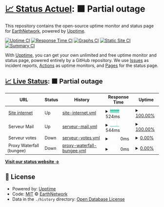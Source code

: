 # [📈 Status Actuel](https://status.earthnetwork.fr): <!--live status--> **🟧 Partial outage**

This repository contains the open-source uptime monitor and status page for [EarthNetwork](https://earthnetwork.fr), powered by [Upptime](https://github.com/upptime/upptime).

[![Uptime CI](https://github.com/earthnetwork/status/workflows/Uptime%20CI/badge.svg)](https://github.com/earthnetwork/status/actions?query=workflow%3A%22Uptime+CI%22)
[![Response Time CI](https://github.com/earthnetwork/status/workflows/Response%20Time%20CI/badge.svg)](https://github.com/earthnetwork/status/actions?query=workflow%3A%22Response+Time+CI%22)
[![Graphs CI](https://github.com/earthnetwork/status/workflows/Graphs%20CI/badge.svg)](https://github.com/earthnetwork/status/actions?query=workflow%3A%22Graphs+CI%22)
[![Static Site CI](https://github.com/earthnetwork/status/workflows/Static%20Site%20CI/badge.svg)](https://github.com/earthnetwork/status/actions?query=workflow%3A%22Static+Site+CI%22)
[![Summary CI](https://github.com/earthnetwork/status/workflows/Summary%20CI/badge.svg)](https://github.com/earthnetwork/status/actions?query=workflow%3A%22Summary+CI%22)

With [Upptime](https://upptime.js.org), you can get your own unlimited and free uptime monitor and status page, powered entirely by a GitHub repository. We use [Issues](https://github.com/earthnetwork/status/issues) as incident reports, [Actions](https://github.com/earthnetwork/status/actions) as uptime monitors, and [Pages](https://status.earthnetwork.fr) for the status page.

## [📈 Live Status](https://demo.upptime.js.org): <!--live status--> **🟧 Partial outage**

<!--start: status pages-->
<!-- This summary is generated by Upptime (https://github.com/upptime/upptime) -->
<!-- Do not edit this manually, your changes will be overwritten -->
<!-- prettier-ignore -->
| URL | Status | History | Response Time | Uptime |
| --- | ------ | ------- | ------------- | ------ |
| <img alt="" src="https://favicons.githubusercontent.com/earthnetwork.fr" height="13"> [Site internet](https://earthnetwork.fr) | Up | [site-internet.yml](https://github.com/EarthNetwork/status/commits/HEAD/history/site-internet.yml) | <details><summary><img alt="Response time graph" src="./graphs/site-internet/response-time-week.png" height="20"> 524ms</summary><br><a href="https://status.earthnetwork.fr/history/site-internet"><img alt="Response time 812" src="https://img.shields.io/endpoint?url=https%3A%2F%2Fraw.githubusercontent.com%2FEarthNetwork%2Fstatus%2FHEAD%2Fapi%2Fsite-internet%2Fresponse-time.json"></a><br><a href="https://status.earthnetwork.fr/history/site-internet"><img alt="24-hour response time 580" src="https://img.shields.io/endpoint?url=https%3A%2F%2Fraw.githubusercontent.com%2FEarthNetwork%2Fstatus%2FHEAD%2Fapi%2Fsite-internet%2Fresponse-time-day.json"></a><br><a href="https://status.earthnetwork.fr/history/site-internet"><img alt="7-day response time 524" src="https://img.shields.io/endpoint?url=https%3A%2F%2Fraw.githubusercontent.com%2FEarthNetwork%2Fstatus%2FHEAD%2Fapi%2Fsite-internet%2Fresponse-time-week.json"></a><br><a href="https://status.earthnetwork.fr/history/site-internet"><img alt="30-day response time 607" src="https://img.shields.io/endpoint?url=https%3A%2F%2Fraw.githubusercontent.com%2FEarthNetwork%2Fstatus%2FHEAD%2Fapi%2Fsite-internet%2Fresponse-time-month.json"></a><br><a href="https://status.earthnetwork.fr/history/site-internet"><img alt="1-year response time 812" src="https://img.shields.io/endpoint?url=https%3A%2F%2Fraw.githubusercontent.com%2FEarthNetwork%2Fstatus%2FHEAD%2Fapi%2Fsite-internet%2Fresponse-time-year.json"></a></details> | <details><summary><a href="https://status.earthnetwork.fr/history/site-internet">100.00%</a></summary><a href="https://status.earthnetwork.fr/history/site-internet"><img alt="All-time uptime 50.27%" src="https://img.shields.io/endpoint?url=https%3A%2F%2Fraw.githubusercontent.com%2FEarthNetwork%2Fstatus%2FHEAD%2Fapi%2Fsite-internet%2Fuptime.json"></a><br><a href="https://status.earthnetwork.fr/history/site-internet"><img alt="24-hour uptime 100.00%" src="https://img.shields.io/endpoint?url=https%3A%2F%2Fraw.githubusercontent.com%2FEarthNetwork%2Fstatus%2FHEAD%2Fapi%2Fsite-internet%2Fuptime-day.json"></a><br><a href="https://status.earthnetwork.fr/history/site-internet"><img alt="7-day uptime 100.00%" src="https://img.shields.io/endpoint?url=https%3A%2F%2Fraw.githubusercontent.com%2FEarthNetwork%2Fstatus%2FHEAD%2Fapi%2Fsite-internet%2Fuptime-week.json"></a><br><a href="https://status.earthnetwork.fr/history/site-internet"><img alt="30-day uptime 95.66%" src="https://img.shields.io/endpoint?url=https%3A%2F%2Fraw.githubusercontent.com%2FEarthNetwork%2Fstatus%2FHEAD%2Fapi%2Fsite-internet%2Fuptime-month.json"></a><br><a href="https://status.earthnetwork.fr/history/site-internet"><img alt="1-year uptime 50.27%" src="https://img.shields.io/endpoint?url=https%3A%2F%2Fraw.githubusercontent.com%2FEarthNetwork%2Fstatus%2FHEAD%2Fapi%2Fsite-internet%2Fuptime-year.json"></a></details>
| <img alt="" src="https://favicons.githubusercontent.com/null" height="13"> Serveur Mail | Up | [serveur-mail.yml](https://github.com/EarthNetwork/status/commits/HEAD/history/serveur-mail.yml) | <details><summary><img alt="Response time graph" src="./graphs/serveur-mail/response-time-week.png" height="20"> 544ms</summary><br><a href="https://status.earthnetwork.fr/history/serveur-mail"><img alt="Response time 570" src="https://img.shields.io/endpoint?url=https%3A%2F%2Fraw.githubusercontent.com%2FEarthNetwork%2Fstatus%2FHEAD%2Fapi%2Fserveur-mail%2Fresponse-time.json"></a><br><a href="https://status.earthnetwork.fr/history/serveur-mail"><img alt="24-hour response time 543" src="https://img.shields.io/endpoint?url=https%3A%2F%2Fraw.githubusercontent.com%2FEarthNetwork%2Fstatus%2FHEAD%2Fapi%2Fserveur-mail%2Fresponse-time-day.json"></a><br><a href="https://status.earthnetwork.fr/history/serveur-mail"><img alt="7-day response time 544" src="https://img.shields.io/endpoint?url=https%3A%2F%2Fraw.githubusercontent.com%2FEarthNetwork%2Fstatus%2FHEAD%2Fapi%2Fserveur-mail%2Fresponse-time-week.json"></a><br><a href="https://status.earthnetwork.fr/history/serveur-mail"><img alt="30-day response time 532" src="https://img.shields.io/endpoint?url=https%3A%2F%2Fraw.githubusercontent.com%2FEarthNetwork%2Fstatus%2FHEAD%2Fapi%2Fserveur-mail%2Fresponse-time-month.json"></a><br><a href="https://status.earthnetwork.fr/history/serveur-mail"><img alt="1-year response time 570" src="https://img.shields.io/endpoint?url=https%3A%2F%2Fraw.githubusercontent.com%2FEarthNetwork%2Fstatus%2FHEAD%2Fapi%2Fserveur-mail%2Fresponse-time-year.json"></a></details> | <details><summary><a href="https://status.earthnetwork.fr/history/serveur-mail">100.00%</a></summary><a href="https://status.earthnetwork.fr/history/serveur-mail"><img alt="All-time uptime 58.42%" src="https://img.shields.io/endpoint?url=https%3A%2F%2Fraw.githubusercontent.com%2FEarthNetwork%2Fstatus%2FHEAD%2Fapi%2Fserveur-mail%2Fuptime.json"></a><br><a href="https://status.earthnetwork.fr/history/serveur-mail"><img alt="24-hour uptime 100.00%" src="https://img.shields.io/endpoint?url=https%3A%2F%2Fraw.githubusercontent.com%2FEarthNetwork%2Fstatus%2FHEAD%2Fapi%2Fserveur-mail%2Fuptime-day.json"></a><br><a href="https://status.earthnetwork.fr/history/serveur-mail"><img alt="7-day uptime 100.00%" src="https://img.shields.io/endpoint?url=https%3A%2F%2Fraw.githubusercontent.com%2FEarthNetwork%2Fstatus%2FHEAD%2Fapi%2Fserveur-mail%2Fuptime-week.json"></a><br><a href="https://status.earthnetwork.fr/history/serveur-mail"><img alt="30-day uptime 95.66%" src="https://img.shields.io/endpoint?url=https%3A%2F%2Fraw.githubusercontent.com%2FEarthNetwork%2Fstatus%2FHEAD%2Fapi%2Fserveur-mail%2Fuptime-month.json"></a><br><a href="https://status.earthnetwork.fr/history/serveur-mail"><img alt="1-year uptime 58.42%" src="https://img.shields.io/endpoint?url=https%3A%2F%2Fraw.githubusercontent.com%2FEarthNetwork%2Fstatus%2FHEAD%2Fapi%2Fserveur-mail%2Fuptime-year.json"></a></details>
| <img alt="" src="https://favicons.githubusercontent.com/null" height="13"> Serveur votes | Down | [serveur-votes.yml](https://github.com/EarthNetwork/status/commits/HEAD/history/serveur-votes.yml) | <details><summary><img alt="Response time graph" src="./graphs/serveur-votes/response-time-week.png" height="20"> 0ms</summary><br><a href="https://status.earthnetwork.fr/history/serveur-votes"><img alt="Response time 142" src="https://img.shields.io/endpoint?url=https%3A%2F%2Fraw.githubusercontent.com%2FEarthNetwork%2Fstatus%2FHEAD%2Fapi%2Fserveur-votes%2Fresponse-time.json"></a><br><a href="https://status.earthnetwork.fr/history/serveur-votes"><img alt="24-hour response time 0" src="https://img.shields.io/endpoint?url=https%3A%2F%2Fraw.githubusercontent.com%2FEarthNetwork%2Fstatus%2FHEAD%2Fapi%2Fserveur-votes%2Fresponse-time-day.json"></a><br><a href="https://status.earthnetwork.fr/history/serveur-votes"><img alt="7-day response time 0" src="https://img.shields.io/endpoint?url=https%3A%2F%2Fraw.githubusercontent.com%2FEarthNetwork%2Fstatus%2FHEAD%2Fapi%2Fserveur-votes%2Fresponse-time-week.json"></a><br><a href="https://status.earthnetwork.fr/history/serveur-votes"><img alt="30-day response time 0" src="https://img.shields.io/endpoint?url=https%3A%2F%2Fraw.githubusercontent.com%2FEarthNetwork%2Fstatus%2FHEAD%2Fapi%2Fserveur-votes%2Fresponse-time-month.json"></a><br><a href="https://status.earthnetwork.fr/history/serveur-votes"><img alt="1-year response time 142" src="https://img.shields.io/endpoint?url=https%3A%2F%2Fraw.githubusercontent.com%2FEarthNetwork%2Fstatus%2FHEAD%2Fapi%2Fserveur-votes%2Fresponse-time-year.json"></a></details> | <details><summary><a href="https://status.earthnetwork.fr/history/serveur-votes">0.00%</a></summary><a href="https://status.earthnetwork.fr/history/serveur-votes"><img alt="All-time uptime 55.38%" src="https://img.shields.io/endpoint?url=https%3A%2F%2Fraw.githubusercontent.com%2FEarthNetwork%2Fstatus%2FHEAD%2Fapi%2Fserveur-votes%2Fuptime.json"></a><br><a href="https://status.earthnetwork.fr/history/serveur-votes"><img alt="24-hour uptime 0.00%" src="https://img.shields.io/endpoint?url=https%3A%2F%2Fraw.githubusercontent.com%2FEarthNetwork%2Fstatus%2FHEAD%2Fapi%2Fserveur-votes%2Fuptime-day.json"></a><br><a href="https://status.earthnetwork.fr/history/serveur-votes"><img alt="7-day uptime 0.00%" src="https://img.shields.io/endpoint?url=https%3A%2F%2Fraw.githubusercontent.com%2FEarthNetwork%2Fstatus%2FHEAD%2Fapi%2Fserveur-votes%2Fuptime-week.json"></a><br><a href="https://status.earthnetwork.fr/history/serveur-votes"><img alt="30-day uptime 0.00%" src="https://img.shields.io/endpoint?url=https%3A%2F%2Fraw.githubusercontent.com%2FEarthNetwork%2Fstatus%2FHEAD%2Fapi%2Fserveur-votes%2Fuptime-month.json"></a><br><a href="https://status.earthnetwork.fr/history/serveur-votes"><img alt="1-year uptime 55.38%" src="https://img.shields.io/endpoint?url=https%3A%2F%2Fraw.githubusercontent.com%2FEarthNetwork%2Fstatus%2FHEAD%2Fapi%2Fserveur-votes%2Fuptime-year.json"></a></details>
| <img alt="" src="https://favicons.githubusercontent.com/null" height="13"> Proxy Waterfall (bungee) | Down | [proxy-waterfall-bungee.yml](https://github.com/EarthNetwork/status/commits/HEAD/history/proxy-waterfall-bungee.yml) | <details><summary><img alt="Response time graph" src="./graphs/proxy-waterfall-bungee/response-time-week.png" height="20"> 0ms</summary><br><a href="https://status.earthnetwork.fr/history/proxy-waterfall-bungee"><img alt="Response time 142" src="https://img.shields.io/endpoint?url=https%3A%2F%2Fraw.githubusercontent.com%2FEarthNetwork%2Fstatus%2FHEAD%2Fapi%2Fproxy-waterfall-bungee%2Fresponse-time.json"></a><br><a href="https://status.earthnetwork.fr/history/proxy-waterfall-bungee"><img alt="24-hour response time 0" src="https://img.shields.io/endpoint?url=https%3A%2F%2Fraw.githubusercontent.com%2FEarthNetwork%2Fstatus%2FHEAD%2Fapi%2Fproxy-waterfall-bungee%2Fresponse-time-day.json"></a><br><a href="https://status.earthnetwork.fr/history/proxy-waterfall-bungee"><img alt="7-day response time 0" src="https://img.shields.io/endpoint?url=https%3A%2F%2Fraw.githubusercontent.com%2FEarthNetwork%2Fstatus%2FHEAD%2Fapi%2Fproxy-waterfall-bungee%2Fresponse-time-week.json"></a><br><a href="https://status.earthnetwork.fr/history/proxy-waterfall-bungee"><img alt="30-day response time 0" src="https://img.shields.io/endpoint?url=https%3A%2F%2Fraw.githubusercontent.com%2FEarthNetwork%2Fstatus%2FHEAD%2Fapi%2Fproxy-waterfall-bungee%2Fresponse-time-month.json"></a><br><a href="https://status.earthnetwork.fr/history/proxy-waterfall-bungee"><img alt="1-year response time 142" src="https://img.shields.io/endpoint?url=https%3A%2F%2Fraw.githubusercontent.com%2FEarthNetwork%2Fstatus%2FHEAD%2Fapi%2Fproxy-waterfall-bungee%2Fresponse-time-year.json"></a></details> | <details><summary><a href="https://status.earthnetwork.fr/history/proxy-waterfall-bungee">0.00%</a></summary><a href="https://status.earthnetwork.fr/history/proxy-waterfall-bungee"><img alt="All-time uptime 55.38%" src="https://img.shields.io/endpoint?url=https%3A%2F%2Fraw.githubusercontent.com%2FEarthNetwork%2Fstatus%2FHEAD%2Fapi%2Fproxy-waterfall-bungee%2Fuptime.json"></a><br><a href="https://status.earthnetwork.fr/history/proxy-waterfall-bungee"><img alt="24-hour uptime 0.00%" src="https://img.shields.io/endpoint?url=https%3A%2F%2Fraw.githubusercontent.com%2FEarthNetwork%2Fstatus%2FHEAD%2Fapi%2Fproxy-waterfall-bungee%2Fuptime-day.json"></a><br><a href="https://status.earthnetwork.fr/history/proxy-waterfall-bungee"><img alt="7-day uptime 0.00%" src="https://img.shields.io/endpoint?url=https%3A%2F%2Fraw.githubusercontent.com%2FEarthNetwork%2Fstatus%2FHEAD%2Fapi%2Fproxy-waterfall-bungee%2Fuptime-week.json"></a><br><a href="https://status.earthnetwork.fr/history/proxy-waterfall-bungee"><img alt="30-day uptime 0.00%" src="https://img.shields.io/endpoint?url=https%3A%2F%2Fraw.githubusercontent.com%2FEarthNetwork%2Fstatus%2FHEAD%2Fapi%2Fproxy-waterfall-bungee%2Fuptime-month.json"></a><br><a href="https://status.earthnetwork.fr/history/proxy-waterfall-bungee"><img alt="1-year uptime 55.38%" src="https://img.shields.io/endpoint?url=https%3A%2F%2Fraw.githubusercontent.com%2FEarthNetwork%2Fstatus%2FHEAD%2Fapi%2Fproxy-waterfall-bungee%2Fuptime-year.json"></a></details>

<!--end: status pages-->

[**Visit our status website →**](https://status.earthnetwork.fr)

## 📄 License

- Powered by: [Upptime](https://github.com/upptime/upptime)
- Code: [MIT](./LICENSE) © [EarthNetwork](https://earthnetwork.fr)
- Data in the `./history` directory: [Open Database License](https://opendatacommons.org/licenses/odbl/1-0/)

